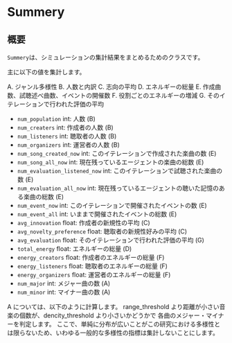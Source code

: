 # Summery

## 概要
`Summery`は、シミュレーションの集計結果をまとめるためのクラスです。

主に以下の値を集計します。

A. ジャンル多様性
B. 人数と内訳
C. 志向の平均
D. エネルギーの総量
E. 作成曲数、試聴述べ曲数、イベントの開催数
F. 役割ごとのエネルギーの増減
G. そのイテレーションで行われた評価の平均

- `num_population` int: 人数 (B)
- `num_creaters` int: 作成者の人数 (B)
- `num_listeners` int: 聴取者の人数 (B)
- `num_organizers` int: 運営者の人数 (B)
- `num_song_created_now` int: このイテレーションで作成された楽曲の数 (E)
- `num_song_all_now` int: 現在残っているエージェントの楽曲の総数 (E)
- `num_evaluation_listened_now` int: このイテレーションで試聴された楽曲の数 (E)
- `num_evaluation_all_now` int: 現在残っているエージェントの聴いた記憶のある楽曲の総数 (E)
- `num_event_now` int: このイテレーションで開催されたイベントの数 (E)
- `num_event_all` int: いままで開催されたイベントの総数 (E)
- `avg_innovation` float: 作成者の新規性の平均 (C)
- `avg_novelty_preference` float: 聴取者の新規性好みの平均 (C)
- `avg_evaluation` float: そのイテレーションで行われた評価の平均 (G)
- `total_energy` float: エネルギーの総量 (D)
- `energy_creators` float: 作成者のエネルギーの総量 (F)
- `energy_listeners` float: 聴取者のエネルギーの総量 (F)
- `energy_organizers` float: 運営者のエネルギーの総量 (F)
- `num_major` int: メジャー曲の数 (A)
- `num_minor` int: マイナー曲の数 (A)

A については、以下のように計算します。
range_threshold より距離が小さい音楽の個数が、dencity_threshold より小さいかどうかで
各曲のメジャー・マイナーを判定します。
ここで、単純に分布が広いことがこの研究における多様性とは限らないため、いわゆる一般的な多様性の指標は集計しないことにします。

